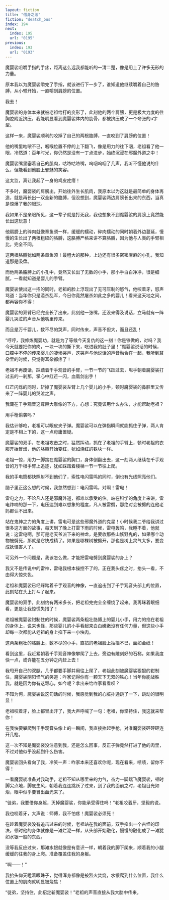 ```yaml
---
layout: fiction
title: "借身之法"
fiction: "deatch_bus"
index: 194
next:
  index: 195
  url: "0195"
previous:
  index: 193
  url: "0193"
---
```

魔婴裟咀嚼手指的手疼，距离这么远我都能听的一清二楚，像是用上了许多无形的力量。

原本我以为魔婴裟嚼完了手指，就该进行下一步了，谁知道他继续嚼着自己的胳膊，从小臂开始，一直嚼到肩膀的位置。

我去！

魔婴裟的身体本来就被老祖给打的变形了，此刻他的两个肩膀，更是极大力度的往胸腔附近挤压，我能明显看到魔婴裟体内的肋骨，都被挤压成了一个夸张的u字型。

这样一来，魔婴裟顺利的咬掉了自己的两根胳膊，一直咬到了肩膀的位置！

他的嘴里咕哝不已，咽喉位置不停的上下翻飞，像是用力的往下咽，老祖看了他一眼，冷然道：百年时光，你仍然是没有一丁点进步，始终沉浸在邪魔外道之中！

魔婴裟嘴里塞着自己的肌肉，咕哝咕哝嘴，呜咽呜咽了几声，我听不懂他说的什么，但能看到他脸上邪魅的笑容。

这太监，真让我起了一身的鸡皮疙瘩！

不多时，魔婴裟的肩膀出，开始往外生长肌肉，我原本以为这就是最简单的身体再造，就是再长出一双全新的胳膊，但没想到，魔婴裟两边肩膀长出来的东西，当真是惊爆了我的眼球。

我如果不是亲眼所见，这一辈子就是打死我，我也想象不到魔婴裟的肩膀上竟然能长出这玩意！

他肩膀上的碎肉就像章鱼须一样，缓缓的蠕动，碎肉蠕动的同时朝着外边蔓延，慢慢的生长出了两根粗硕的胳膊，这胳膊严格来讲不算胳膊，因为他与人类的手臂相比，完全不同。

这两根胳膊犹如两条章鱼须！最粗大的那种，上边还有很多密密麻麻的小孔，我知道那是吸盘。

而他两条胳膊上的小孔中，竟然又长出了无数的小手，那小手白白净净，很是细腻，一看就知道是婴儿的手臂。

魔婴裟使出这一招的同时，老祖的脸上浮现出了无可压制的怒气，他咬着牙，怒声骂道：当年你只是滥杀乱军，今日你竟然屠杀如此之多的婴儿！看来这天地之间，都再容你不得！

魔婴裟的双臂已经完全长了出来，此刻他一张嘴，还没来得及说话，立马就有一阵婴儿哭泣的声音从他嘴里传来。

而且是万千婴儿，数不尽的哭声，同时传来，声音不但大，而且还乱！

“哼哼，我修炼魔婴功，就是为了等候今天复仇的这一刻！你是铁做的，对吗？我今天就要把你的肉，一块一块的撕下来，吃进我的肚子里！”魔婴裟说话的时候，口腔中不停的传来婴儿的凄惨哭声，这哭声与他说话的声音融合在一起，我听到耳朵里的时候，只觉得耳朵都疼了！

老祖不再废话，踩踏着千手观音的手臂，一节一节的飞跃过去，甩手朝着魔婴裟打过去的一刹那，掌心中红芒一闪，血凰剑出手！

红芒闪烁的同时，斩掉了魔婴裟左臂上几个婴儿的小手，顿时魔婴裟的鼻腔里又传来了一阵婴儿的哭泣之声。

我藏在千手观音这尊巨大雕像的下方，心想：究竟该用什么办法，才能帮助老祖？

用手枪偷袭吗？

我估计够呛，老祖可以眼皮夹子弹。魔婴裟可以在弹指瞬间就能抓住子弹，两人肯定是不相上下的，这一点毋庸置疑。

魔婴裟的双手，在老祖攻击之时，猛然挥动，抓在了老祖的手臂上，顿时老祖的衣服开始冒烟，他的胳膊开始变红，犹如烧红的铁块一样。

老祖一惊，用力一脚踹在魔婴裟的胸口，身体倒翻出去，这一刻两人继续在千手观音的万千根手臂上追逐，犹如踩踏着楼梯一节一节往上爬。

我的手电筒都快照射不到他们了，索性电闪雷鸣的同时，倒也有光线照亮他们。

脑子里正这么想的时候，我忽然想到：电闪雷鸣，对啊！雷电！

雷电之力，不论凡人还是邪魔外道，都难以承受的住。站在科学的角度上来讲，雷电炸响的那一下，电压达到难以想象的程度，凡人被雷劈，那绝对会被劈的连他老妈都认不出来。

站在鬼神之力的角度上讲，雷电可是这些邪魔外道的克星！小时候我二爷给我讲过很多这方面的故事，每天到了晚上打雷下雨的时候，雷电轰鸣，我睡不着，他就说：这雷电啊，那可是老天爷派下来的神龙，是要收那些山妖野鬼的，如果哪个动物被劈死，那就是它快成精了。如果是哪棵树被劈开，那也是树上灵气太多，要变成妖怪害人了。

可另外一个问题是，我该怎么做，才能把雷电劈到魔婴裟的身上？

我又不是传说中的雷神，雷电我根本操控不了的，正在我头疼之时，抬头一看，不由得大惊失色。

老祖和魔婴裟已经踩踏着千手观音的神像，一直追击到了千手观音头部上的位置，此刻站在头上打斗了起来。

魔婴裟的双手，此刻约有两米多长，把老祖完完全全缠绕了起来。我再眯着眼细看，更是让我惊慌失措了！

老祖被魔婴裟钳制住的时候，魔婴裟两条粗壮胳膊上的婴儿小手，用力的掐在老祖的身体上，说来也怪，那些婴儿的小手看起来白白嫩嫩没有任何力量，但这些小手却每一次都能从老祖的身上掐下来一小块肉。

这两条粗壮的胳膊上，数不尽的小手，直掐的老祖脸上抽搐不已，面如金纸！

看到这里，我赶紧朝着千手观音神像攀爬了上去，旁边有雕刻好的石梯，如果我度快一点，或许能在五分钟之内赶上去！

我甩开自己的双腿，几乎都要手脚并用往上爬了，老祖此刻被魔婴裟狠狠的钳制住，魔婴裟阴阳怪气的笑道：咋家记得你有一颗天下无双的铁心！当年你能战胜我，就是因为你有这颗心，如今呢？拿出来给咋家看看呗？

不知为何，魔婴裟说这句话的时候，我感觉到我的心脏扑通跳了一下，跳动的很明显！

老祖咬着牙，脸上都冒出汗了，我大声呼喊了一句：老祖，你坚持住，我这就来帮你！

在我快要攀爬到千手观音头像上的一瞬间，我直接抬起手枪，对准魔婴裟砰砰砰连开几枪。

这一次不知是魔婴裟没注意到我，还是怎么回事，反正子弹竟然打进了他的肉里，不过对他似乎没起到什么伤害。

魔婴裟回头看向了我，冷笑一声：咋家本来还喜欢你呢，现在看来，啧啧，留你不得！

一看魔婴裟准备对我动手，老祖不知从哪里来的力气，奋力一脚踹飞魔婴裟，顿时脚尖点地，脚底生风，朝着我连连跳跃了过来，到了我的面前之时，老祖目光如炬，眼中似乎要冒出血光来了。

“徒弟，我要借你身躯，灭掉魔婴裟，你能承受得住吗！”老祖咬着牙，坚毅的说。

我也咬着牙，大声说：师傅，我不怕疼！魔婴裟必须死！

在趁着魔婴裟没有追击过来的时候，老祖站在我的面前，双手掐出一个古怪的印决，顿时他的身体就像是一滩烂泥一样，从头部开始融化，慢慢的融化成了一滩犹如水银一般的东西。

没等我反应过来，那滩水银就像是有意识一样，朝着我的脚下爬来，顺着我的小腿缓缓的往我的身上爬。准备覆盖住我的身躯。

“啊――！”

我抬头仰天瞪着眼珠子，觉得浑身都像是被烈火焚烧，水银爬到什么位置，我什么位置上的肌肉就明显被烧焦！

“徒弟，坚持住，此招定斩魔婴裟！”老祖的声音直接从我大脑中传来。